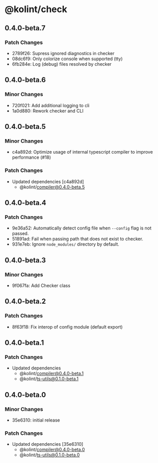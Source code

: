 # @kolint/check

## 0.4.0-beta.7

### Patch Changes

- 2789f26: Supress ignored diagnostics in checker
- 08dc6f9: Only colorize console when supported (tty)
- 6fb284e: Log (debug) files resolved by checker

## 0.4.0-beta.6

### Minor Changes

- 720f021: Add additional logging to cli
- 1a0d880: Rework checker and CLI

## 0.4.0-beta.5

### Minor Changes

- c4a892d: Optimize usage of internal typescript compiler to improve performance (#18)

### Patch Changes

- Updated dependencies [c4a892d]
  - @kolint/compiler@0.4.0-beta.5

## 0.4.0-beta.4

### Patch Changes

- 9e36a52: Automatically detect config file when `--config` flag is not passed.
- 51891ad: Fail when passing path that does not exist to checker.
- 931e7eb: Ignore `node_modules/` directory by default.

## 0.4.0-beta.3

### Minor Changes

- 9f067fa: Add Checker class

## 0.4.0-beta.2

### Patch Changes

- 8f63f18: Fix interop of config module (default export)

## 0.4.0-beta.1

### Patch Changes

- Updated dependencies
  - @kolint/compiler@0.4.0-beta.1
  - @kolint/ts-utils@0.1.0-beta.1

## 0.4.0-beta.0

### Minor Changes

- 35e6310: initial release

### Patch Changes

- Updated dependencies [35e6310]
  - @kolint/compiler@0.4.0-beta.0
  - @kolint/ts-utils@0.1.0-beta.0
